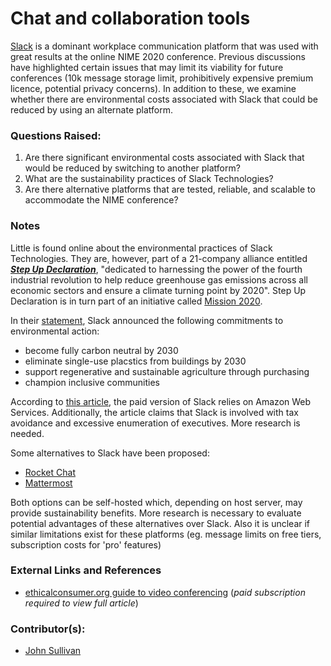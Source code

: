 # Chat and collaboration tools

[Slack](https://slack.com/) is a dominant workplace communication platform that was used with great results at the online NIME 2020 conference. Previous discussions have highlighted certain issues that may limit its viability for future conferences \(10k message storage limit, prohibitively expensive premium licence, potential privacy concerns\). In addition to these, we examine whether there are environmental costs associated with Slack that could be reduced by using an alternate platform.

### Questions Raised:

1. Are there significant environmental costs associated with Slack that would be reduced by switching to another platform? 
2. What are the sustainability practices of Slack Technologies? 
3. Are there alternative platforms that are tested, reliable, and scalable to accommodate the NIME conference? 

### Notes

Little is found online about the environmental practices of Slack Technologies. They are, however, part of a 21-company alliance entitled [_**Step Up Declaration**_](https://stepupdeclaration.org/), "dedicated to harnessing the power of the fourth industrial revolution to help reduce greenhouse gas emissions across all economic sectors and ensure a climate turning point by 2020". Step Up Declaration is in turn part of an initiative called [Mission 2020](https://mission2020.global/).

In their [statement](https://stepupdeclaration.org/slack), Slack announced the following commitments to environmental action:

* become fully carbon neutral by 2030
* eliminate single-use placstics from buildings by 2030
* support regenerative and sustainable agriculture through purchasing
* champion inclusive communities

According to [this article](https://www.ethicalconsumer.org/technology/shopping-guide/video-conferencing?fbclid=IwAR1cfsoJGGcgypD0mktU6q-eNeDbcNR8P8c2cazyYxK5MKhjJpn22AP65lM), the paid version of Slack relies on Amazon Web Services. Additionally, the article claims that Slack is involved with tax avoidance and excessive enumeration of executives. More research is needed.

Some alternatives to Slack have been proposed:

* [Rocket Chat](https://rocket.chat/) 
* [Mattermost](https://mattermost.com/)

Both options can be self-hosted which, depending on host server, may provide sustainability benefits. More research is necessary to evaluate potential advantages of these alternatives over Slack. Also it is unclear if similar limitations exist for these platforms (eg. message limits on free tiers, subscription costs for 'pro' features)

### External Links and References

* [ethicalconsumer.org guide to video conferencing](https://www.ethicalconsumer.org/technology/shopping-guide/video-conferencing?fbclid=IwAR1cfsoJGGcgypD0mktU6q-eNeDbcNR8P8c2cazyYxK5MKhjJpn22AP65lM) (_paid subscription required to view full article_)

### Contributor(s):

* [John Sullivan](mailto:johnny@johnnyvenom.com)


